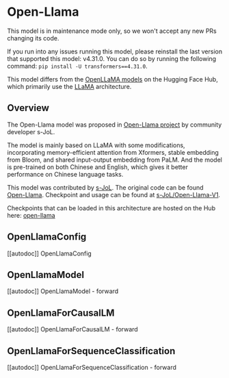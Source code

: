 <!--Copyright 2023 The HuggingFace Team. All rights reserved.

Licensed under the Apache License, Version 2.0 (the "License"); you may not use this file except in compliance with
the License. You may obtain a copy of the License at

http://www.apache.org/licenses/LICENSE-2.0

Unless required by applicable law or agreed to in writing, software distributed under the License is distributed on
an "AS IS" BASIS, WITHOUT WARRANTIES OR CONDITIONS OF ANY KIND, either express or implied. See the License for the
specific language governing permissions and limitations under the License.

⚠️ Note that this file is in Markdown but contain specific syntax for our doc-builder (similar to MDX) that may not be
rendered properly in your Markdown viewer.

-->

# Open-Llama

<Tip warning={true}>

This model is in maintenance mode only, so we won't accept any new PRs changing its code.

If you run into any issues running this model, please reinstall the last version that supported this model: v4.31.0.
You can do so by running the following command: `pip install -U transformers==4.31.0`.

</Tip>

<Tip warning={true}>

This model differs from the [OpenLLaMA models](https://huggingface.co/models?search=openllama) on the Hugging Face Hub, which primarily use the [LLaMA](llama) architecture.

</Tip>

## Overview

The Open-Llama model was proposed in [Open-Llama project](https://github.com/s-JoL/Open-Llama) by community developer s-JoL.

The model is mainly based on LLaMA with some modifications, incorporating memory-efficient attention from Xformers, stable embedding from Bloom, and shared input-output embedding from PaLM.
And the model is pre-trained on both Chinese and English, which gives it better performance on Chinese language tasks.

This model was contributed by [s-JoL](https://huggingface.co/s-JoL).
The original code can be found [Open-Llama](https://github.com/s-JoL/Open-Llama).
Checkpoint and usage can be found at [s-JoL/Open-Llama-V1](https://huggingface.co/s-JoL/Open-Llama-V1).


Checkpoints that can be loaded in this architecture are hosted on the Hub here: [open-llama](https://huggingface.co/models?other=open-llama)

## OpenLlamaConfig

[[autodoc]] OpenLlamaConfig

## OpenLlamaModel

[[autodoc]] OpenLlamaModel
    - forward

## OpenLlamaForCausalLM

[[autodoc]] OpenLlamaForCausalLM
    - forward

## OpenLlamaForSequenceClassification

[[autodoc]] OpenLlamaForSequenceClassification
    - forward
